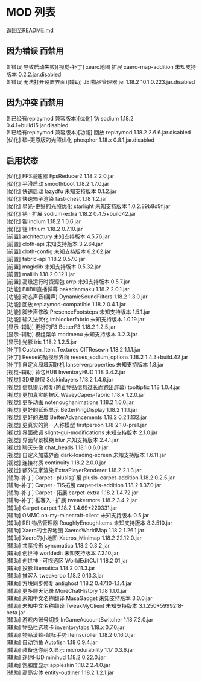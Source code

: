 # MOD 列表
返回至[README.md](/README.md)
## 因为错误 而禁用
(! 错误 导致启动失败)[视觉-补丁] xearo地图 扩展 xaero-map-addition 未知支持版本 0.2.2.jar.disabled  
(! 错误 无法打开设置界面)[辅助] JEI物品管理器 jei 1.18.2 10.1.0.223.jar.disabled  
## 因为冲突 而禁用
(! 已经有replaymod 兼容版本)[优化] 钠 sodium 1.18.2 0.4.1+build15.jar.disabled  
(! 已经有replaymod 兼容版本)[功能] 回放 replaymod 1.18.2 2.6.6.jar.disabled  
[优化] 磷-更原版的光照优化 phosphor 1.18.x 0.8.1.jar.disabled  
## 启用状态
[优化] FPS减速器 FpsReducer2 1.18.2 2.0.jar  
[优化] 平滑启动 smoothboot 1.18.2 1.7.0.jar  
[优化] 快速启动 lazydfu 未知支持版本 0.1.2.jar  
[优化] 快速箱子渲染 fast-chest 1.18 1.2.jar  
[优化] 星光-更好的光照优化 starlight 未知支持版本 1.0.2.89b8d9f.jar  
[优化] 钠 · 扩展 sodium-extra 1.18.2 0.4.5+build42.jar  
[优化] 铟 indium 1.18.2 1.0.6.jar  
[优化] 锂 lithium 1.18.2 0.7.10.jar  
[前置] architectury 未知支持版本 4.5.76.jar  
[前置] cloth-api 未知支持版本 3.2.64.jar  
[前置] cloth-config 未知支持版本 6.2.62.jar  
[前置] fabric-api 1.18.2 0.57.0.jar  
[前置] magiclib 未知支持版本 0.5.32.jar  
[前置] malilib 1.18.2 0.12.1.jar  
[前置] 高级运行时资源包 arrp 未知支持版本 0.5.7.jar  
[功能] BiliBili直播弹幕 bakadanmaku 1.18.2 2.0.1.jar  
[功能] 动态声音(回声) DynamicSoundFilters 1.18.2 1.3.0.jar  
[功能] 回放 replaymod-compatible 1.18.2 0.4.1.jar  
[功能] 脚步声修改 PresenceFootsteps 未知支持版本 1.5.1.jar  
[功能] 输入法优化 imblockerfabric 未知支持版本 1.0.19.jar  
[显示-辅助] 更好的F3 BetterF3 1.18.2 1.2.5.jar  
[显示-辅助] 模组菜单 modmenu 未知支持版本 3.2.3.jar  
[显示] 光影 iris 1.18.2 1.2.5.jar  
[补丁] Custom_Item_Textures CITResewn 1.18.2 1.1.1.jar  
[补丁] Reese的钠视频界面 reeses_sodium_options 1.18.2 1.4.3+build.42.jar  
[补丁] 自定义局域网联机 lanserverproperties 未知支持版本 1.8.jar  
[视觉-辅助] 背包HUB InventoryHUD 1.18 3.4.2.jar  
[视觉] 3D皮肤层 3dskinlayers 1.18.2 1.4.6.jar  
[视觉] 信息提示修复(防止物品信息过长而跑出屏幕) tooltipfix 1.18 1.0.4.jar  
[视觉] 更加真实的披风 WaveyCapes-fabric 1.18.x 1.2.0.jar  
[视觉] 更多动画 notenoughanimations 1.18.2 1.6.0.jar  
[视觉] 更好的延迟显示 BetterPingDisplay 1.18.2 1.1.1.jar  
[视觉] 更好的进度 BetterAdvancements 1.18.2 0.2.1.132.jar  
[视觉] 更真实的第一人称模型 firstperson 1.18 2.1.0-pre1.jar  
[视觉] 界面微调 slight-gui-modifications 未知支持版本 2.1.0.jar  
[视觉] 界面背景模糊 blur 未知支持版本 2.4.1.jar  
[视觉] 聊天头像 chat_heads 1.18.1 0.6.0.jar  
[视觉] 自定义加载界面 dark-loading-screen 未知支持版本 1.6.11.jar  
[视觉] 连接材质 continuity 1.18.2 2.0.0.jar  
[视觉] 额外玩家渲染 ExtraPlayerRenderer 1.18.2 2.1.3.jar  
[辅助-补丁] Carpet · plusls扩展 plusls-carpet-addition 1.18.2 0.2.5.jar  
[辅助-补丁] Carpet · TIS拓展 carpet-tis-addition 1.18.2 1.37.0.jar  
[辅助-补丁] Carpet · 拓展 carpet-extra 1.18.2 1.4.72.jar  
[辅助-补丁] 推客入 · 扩展 tweakermore 1.18.2 3.4.2.jar  
[辅助] Carpet carpet 1.18.2 1.4.69+220331.jar  
[辅助] OMMC oh-my-minecraft-client 未知支持版本 0.5.jar  
[辅助] REI 物品管理器 RoughlyEnoughItems 未知支持版本 8.3.510.jar  
[辅助] Xaero的世界地图 XaerosWorldMap 1.18.2 1.26.1.jar  
[辅助] Xaero的小地图 Xaeros_Minimap 1.18.2 22.12.0.jar  
[辅助] 共享投影 syncmatica 1.18.2 0.3.2.jar  
[辅助] 创世神 worldedit 未知支持版本 7.2.10.jar  
[辅助] 创世神 · 可视选区 WorldEditCUI 1.18.2 01.jar  
[辅助] 投影 litematica 1.18.2 0.11.3.jar  
[辅助] 推客入 tweakeroo 1.18.2 0.13.3.jar  
[辅助] 方块同步修复 antighost 1.18.2 0.47.10-1.1.4.jar  
[辅助] 更多聊天记录 MoreChatHistory 1.18 1.1.0.jar  
[辅助] 未知中文名称翻译 MasaGadget 未知支持版本 3.0.0.jar  
[辅助] 未知中文名称翻译 TweakMyClient 未知支持版本 3.1.250+59992f8-beta.jar  
[辅助] 游戏内账号切换 InGameAccountSwitcher 1.18 7.2.0.jar  
[辅助] 物品栏选项卡 inventorytabs 1.18.x 0.7.0.jar  
[辅助] 物品滚轮-鼠标手势 itemscroller 1.18.2 0.16.0.jar  
[辅助] 自动钓鱼 Autofish 1.18 0.9.4.jar  
[辅助] 装备迷你耐久显示 microdurability 1.17 0.3.6.jar  
[辅助] 迷你HUD minihud 1.18.2 0.22.0.jar  
[辅助] 饱和度显示 appleskin 1.18.2 2.4.0.jar  
[辅助] 高亮实体 entity-outliner 1.18.2 1.2.1.jar  